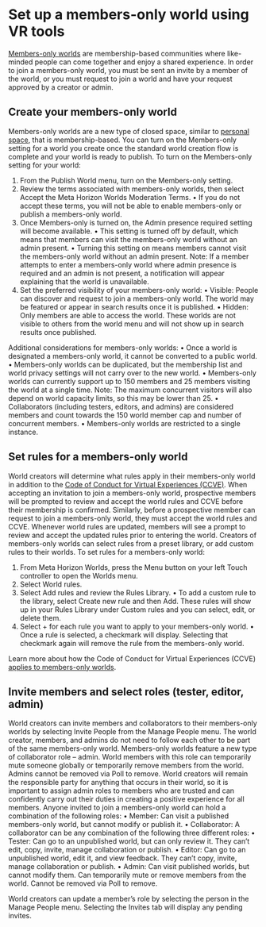 # Set up a members-only world using VR tools

[Members-only worlds](https://www.meta.com/help/quest/articles/horizon/explore-horizon-worlds/members-only-worlds/) are membership-based communities where like-minded people can come together and enjoy a shared experience. In order to join a members-only world, you must be sent an invite by a member of the world, or you must request to join a world and have your request approved by a creator or admin.

## Create your members-only world

Members-only worlds are a new type of closed space, similar to [personal space](https://www.meta.com/help/quest/articles/horizon/explore-horizon-worlds/personal-space-in-meta-horizon-worlds/), that is membership-based. You can turn on the Members-only setting for a world you create once the standard world creation flow is complete and your world is ready to publish. To turn on the Members-only setting for your world:
1. From the Publish World menu, turn on the Members-only setting.
2. Review the terms associated with members-only worlds, then select Accept the Meta Horizon Worlds Moderation Terms.
  • If you do not accept these terms, you will not be able to enable members-only or publish a members-only world.
3. Once Members-only is turned on, the Admin presence required setting will become available.
  • This setting is turned off by default, which means that members can visit the members-only world without an admin present.
  • Turning this setting on means members cannot visit the members-only world without an admin present. Note: If a member attempts to enter a members-only world where admin presence is required and an admin is not present, a notification will appear explaining that the world is unavailable.
4. Set the preferred visibility of your members-only world:
  • Visible: People can discover and request to join a members-only world. The world may be featured or appear in search results once it is published.
  • Hidden: Only members are able to access the world. These worlds are not visible to others from the world menu and will not show up in search results once published.

Additional considerations for members-only worlds:
• Once a world is designated a members-only world, it cannot be converted to a public world.
• Members-only worlds can be duplicated, but the membership list and world privacy settings will not carry over to the new world.
• Members-only worlds can currently support up to 150 members and 25 members visiting the world at a single time. Note: The maximum concurrent visitors will also depend on world capacity limits, so this may be lower than 25.
• Collaborators (including testers, editors, and admins) are considered members and count towards the 150 world member cap and number of concurrent members.
• Members-only worlds are restricted to a single instance.

## Set rules for a members-only world

World creators will determine what rules apply in their members-only world in addition to the [Code of Conduct for Virtual Experiences (CCVE)](https://www.meta.com/legal/quest/code-of-conduct-for-virtual-experiences/). When accepting an invitation to join a members-only world, prospective members will be prompted to review and accept the world rules and CCVE before their membership is confirmed. Similarly, before a prospective member can request to join a members-only world, they must accept the world rules and CCVE. Whenever world rules are updated, members will see a prompt to review and accept the updated rules prior to entering the world. Creators of members-only worlds can select rules from a preset library, or add custom rules to their worlds. To set rules for a members-only world:
1. From Meta Horizon Worlds, press the Menu button on your left Touch controller to open the Worlds menu.
2. Select World rules.
3. Select Add rules and review the Rules Library.
  • To add a custom rule to the library, select Create new rule and then Add. These rules will show up in your Rules Library under Custom rules and you can select, edit, or delete them.
4. Select + for each rule you want to apply to your members-only world.
  • Once a rule is selected, a checkmark will display. Selecting that checkmark again will remove the rule from the members-only world.

Learn more about how the Code of Conduct for Virtual Experiences (CCVE) [applies to members-only worlds](https://www.meta.com/help/quest/articles/horizon/safety-and-privacy-in-horizon-worlds/code-of-conduct-members-only-worlds/).

## Invite members and select roles (tester, editor, admin)

World creators can invite members and collaborators to their members-only worlds by selecting Invite People from the Manage People menu. The world creator, members, and admins do not need to follow each other to be part of the same members-only world. Members-only worlds feature a new type of collaborator role – admin. World members with this role can temporarily mute someone globally or temporarily remove members from the world. Admins cannot be removed via Poll to remove. World creators will remain the responsible party for anything that occurs in their world, so it is important to assign admin roles to members who are trusted and can confidently carry out their duties in creating a positive experience for all members. Anyone invited to join a members-only world can hold a combination of the following roles:
• Member: Can visit a published members-only world, but cannot modify or publish it.
• Collaborator: A collaborator can be any combination of the following three different roles:
  • Tester: Can go to an unpublished world, but can only review it. They can’t edit, copy, invite, manage collaboration or publish.
  • Editor: Can go to an unpublished world, edit it, and view feedback. They can’t copy, invite, manage collaboration or publish.
  • Admin: Can visit published worlds, but cannot modify them. Can temporarily mute or remove members from the world. Cannot be removed via Poll to remove.

World creators can update a member’s role by selecting the person in the Manage People menu. Selecting the Invites tab will display any pending invites.
